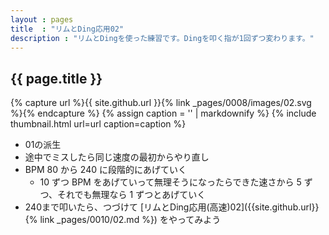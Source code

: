 ```yaml
---
layout : pages
title  : "リムとDing応用02"
description : "リムとDingを使った練習です。Dingを叩く指が1回ずつ変わります。"
---
```


## {{ page.title }}

{% capture url %}{{ site.github.url }}{% link _pages/0008/images/02.svg %}{% endcapture %}
{% assign caption = '' | markdownify %}
{% include thumbnail.html url=url caption=caption %}

* 01の派生
* 途中でミスしたら同じ速度の最初からやり直し
* BPM 80 から 240 に段階的にあげていく
  * 10 ずつ BPM をあげていって無理そうになったらできた速さから 5 ずつ、それでも無理なら 1 ずつとあげていく
* 240まで叩いたら、つづけて [リムとDing応用(高速)02]({{site.github.url}}{% link _pages/0010/02.md %}) をやってみよう
